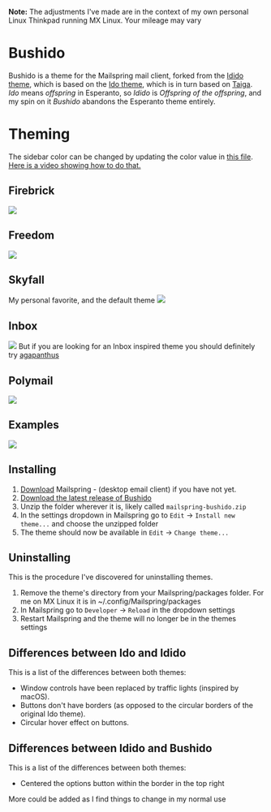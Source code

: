 **Note:** The adjustments I've made are in the context of my own personal Linux Thinkpad running MX Linux. Your mileage may vary

# Bushido

Bushido is a theme for the Mailspring mail client, forked from the [Idido theme](https://github.com/NeoMahler/mailspring-idido), which is based on the [Ido theme](https://github.com/edipox/n1-ido), which is in turn based on [Taiga](https://github.com/noahbuscher/N1-Taiga). *Ido* means *offspring* in Esperanto, so *Idido* is *Offspring of the offspring*, and my spin on it *Bushido* abandons the Esperanto theme entirely.

# Theming
The sidebar color can be changed by updating the color value in [this file](https://github.com/NeoMahler/mailspring-idido/blob/master/styles/variables.less#L32). [Here is a video showing how to do that.](https://youtu.be/4L2v6tuAonE)

## Firebrick
![](./firebrick.png)

## Freedom
![](./freedom.png)

## Skyfall
My personal favorite, and the default theme
![](./skyfall.png)

## Inbox
![](./inbox.png)
But if you are looking for an Inbox inspired theme you should definitely try [agapanthus](https://github.com/taniadaniela/n1-agapanthus)

## Polymail
![](./polymail.png)


## Examples


![](./examples.png)

## Installing

1. [Download](https://getmailspring.com/) Mailspring - (desktop email client) if you have not yet.
2. [Download the latest release of Bushido](https://github.com/TLChilton/mailspring-bushido/releases)
4. Unzip the folder wherever it is, likely called `mailspring-bushido.zip`
4. In the settings dropdown in Mailspring go to  `Edit` -> `Install new theme...` and choose the unzipped folder
6. The theme should now be available in `Edit` -> `Change theme...`

## Uninstalling
This is the procedure I've discovered for uninstalling themes.

1. Remove the theme's directory from your Mailspring/packages folder. For me on MX Linux it is in ~/.config/Mailspring/packages
2. In Mailspring go to `Developer` -> `Reload` in the dropdown settings
3. Restart Mailspring and the theme will no longer be in the themes settings

## Differences between Ido and Idido
This is a list of the differences between both themes:

* Window controls have been replaced by traffic lights (inspired by macOS).
* Buttons don't have borders (as opposed to the circular borders of the original Ido theme).
* Circular hover effect on buttons.

## Differences between Idido and Bushido
This is a list of the differences between both themes:

* Centered the options button within the border in the top right

More could be added as I find things to change in my normal use
